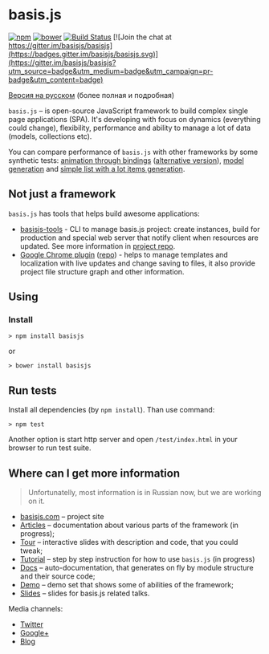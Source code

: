 # basis.js

[![npm](https://img.shields.io/npm/v/basisjs.svg)](https://www.npmjs.com/package/basisjs) [![bower](https://img.shields.io/bower/v/basisjs.svg)](https://github.com/basisjs/basisjs) [![Build Status](https://travis-ci.org/basisjs/basisjs.svg?branch=master)](https://travis-ci.org/basisjs/basisjs)
[![Join the chat at https://gitter.im/basisjs/basisjs](https://badges.gitter.im/basisjs/basisjs.svg)](https://gitter.im/basisjs/basisjs?utm_source=badge&utm_medium=badge&utm_campaign=pr-badge&utm_content=badge)

[Версия на русском](README.ru.md) (более полная и подробная)

`basis.js` – is open-source JavaScript framework to build complex single page applications (SPA). It's developing with focus on dynamics (everything could change), flexibility, performance and ability to manage a lot of data (models, collections etc).

You can compare performance of `basis.js` with other frameworks by some synthetic tests: [animation through bindings](http://jsfiddle.net/rdvornov/L46HM/) ([alternative version](http://jsfiddle.net/rdvornov/yE9Z9/)), [model generation](http://lahmatiy.github.io/lib-compare/) and [simple list with a lot items generation](http://plnkr.co/edit/RzZP7146NgWHlVchXZF7?p=preview).

## Not just a framework

`basis.js` has tools that helps build awesome applications:

* [basisjs-tools](http://github.com/basisjs/basisjs-tools) - CLI to manage basis.js project: create instances, build for production and special web server that notify client when resources are updated. See more information in [project repo](http://github.com/basisjs/basisjs-tools).
* [Google Chrome plugin](https://chrome.google.com/webstore/detail/basisjs-tools/paeokpmlopbdaancddhdhmfepfhcbmek) ([repo](http://github.com/basisjs/app-control-panel)) - helps to manage templates and localization with live updates and change saving to files, it also provide project file structure graph and other information.

## Using

### Install

```
> npm install basisjs
```

or

```
> bower install basisjs
```

## Run tests

Install all dependencies (by `npm install`). Than use command:

```
> npm test
```

Another option is start http server and open `/test/index.html` in your browser to run test suite.

## Where can I get more information

> Unfortunatelly, most information is in Russian now, but we are working on it.

* [basisjs.com](http://basisjs.com) – project site
* [Articles](https://github.com/basisjs/articles) – documentation about various parts of the framework (in progress);
* [Tour](http://basisjs.com/tour) – interactive slides with description and code, that you could tweak;
* [Tutorial](https://github.com/basisjs/articles/blob/master/ru-RU/tutorial/index.md) – step by step instruction for how to use `basis.js` (in progress)
* [Docs](http://basisjs.com/docs) – auto-documentation, that generates on fly by module structure and their source code;
* [Demo](http://basisjs.com/demo) – demo set that shows some of abilities of the framework;
* [Slides](http://www.slideshare.net/basisjs) – slides for basis.js related talks.

Media channels:

* [Twitter](http://twitter.com/basisjs)
* [Google+](https://plus.google.com/communities/102581433209953312275)
* [Blog](http://blog.basisjs.com/)
